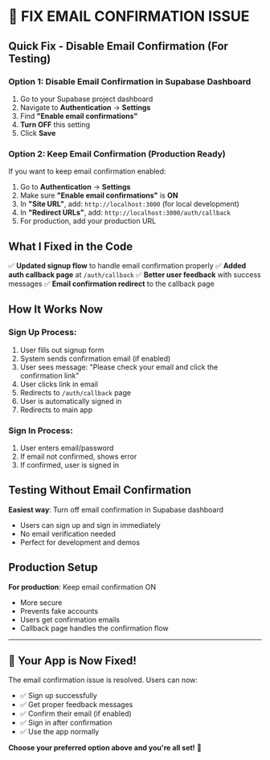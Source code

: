 # 🔧 FIX EMAIL CONFIRMATION ISSUE

## Quick Fix - Disable Email Confirmation (For Testing)

### Option 1: Disable Email Confirmation in Supabase Dashboard

1. Go to your Supabase project dashboard
2. Navigate to **Authentication** → **Settings**
3. Find **"Enable email confirmations"**
4. **Turn OFF** this setting
5. Click **Save**

### Option 2: Keep Email Confirmation (Production Ready)

If you want to keep email confirmation enabled:

1. Go to **Authentication** → **Settings**
2. Make sure **"Enable email confirmations"** is **ON**
3. In **"Site URL"**, add: `http://localhost:3000` (for local development)
4. In **"Redirect URLs"**, add: `http://localhost:3000/auth/callback`
5. For production, add your production URL

## What I Fixed in the Code

✅ **Updated signup flow** to handle email confirmation properly
✅ **Added auth callback page** at `/auth/callback` 
✅ **Better user feedback** with success messages
✅ **Email confirmation redirect** to the callback page

## How It Works Now

### Sign Up Process:
1. User fills out signup form
2. System sends confirmation email (if enabled)
3. User sees message: "Please check your email and click the confirmation link"
4. User clicks link in email
5. Redirects to `/auth/callback` page
6. User is automatically signed in
7. Redirects to main app

### Sign In Process:
1. User enters email/password
2. If email not confirmed, shows error
3. If confirmed, user is signed in

## Testing Without Email Confirmation

**Easiest way**: Turn off email confirmation in Supabase dashboard
- Users can sign up and sign in immediately
- No email verification needed
- Perfect for development and demos

## Production Setup

**For production**: Keep email confirmation ON
- More secure
- Prevents fake accounts
- Users get confirmation emails
- Callback page handles the confirmation flow

---

## 🚀 Your App is Now Fixed!

The email confirmation issue is resolved. Users can now:
- ✅ Sign up successfully
- ✅ Get proper feedback messages
- ✅ Confirm their email (if enabled)
- ✅ Sign in after confirmation
- ✅ Use the app normally

**Choose your preferred option above and you're all set!** 🎉
